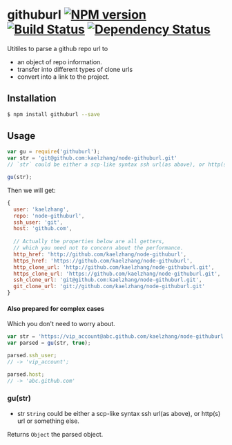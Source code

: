 # githuburl [![NPM version](https://badge.fury.io/js/githuburl.svg)](http://badge.fury.io/js/githuburl) [![Build Status](https://travis-ci.org/kaelzhang/node-githuburl.svg?branch=master)](https://travis-ci.org/kaelzhang/node-githuburl) [![Dependency Status](https://gemnasium.com/kaelzhang/node-githuburl.svg)](https://gemnasium.com/kaelzhang/node-githuburl)

Utitiles to parse a github repo url to

- an object of repo information. 
- transfer into different types of clone urls
- convert into a link to the project.

## Installation

```bash
$ npm install githuburl --save
```

## Usage

```js
var gu = require('githuburl');
var str = 'git@github.com:kaelzhang/node-githuburl.git'
// `str` could be either a scp-like syntax ssh url(as above), or http(s) url or something else.

gu(str);
```

Then we will get:

```js
{
  user: 'kaelzhang',
  repo: 'node-githuburl',
  ssh_user: 'git',
  host: 'github.com',
  
  // Actually the properties below are all getters,
  // which you need not to concern about the performance.
  http_href: 'http://github.com/kaelzhang/node-githuburl',
  https_href: 'https://github.com/kaelzhang/node-githuburl',
  http_clone_url: 'http://github.com/kaelzhang/node-githuburl.git',
  https_clone_url: 'https://github.com/kaelzhang/node-githuburl.git',
  ssh_clone_url: 'git@github.com:kaelzhang/node-githuburl.git',
  git_clone_url: 'git://github.com/kaelzhang/node-githuburl.git' 
}
```

#### Also prepared for complex cases

Which you don't need to worry about.

```js
var str = 'https://vip_account@abc.github.com/kaelzhang/node-githuburl.git';
var parsed = gu(str, true);

parsed.ssh_user;
// -> 'vip_account';

parsed.host;
// -> 'abc.github.com'
```

### gu(str)

- str `String` could be either a scp-like syntax ssh url(as above), or http(s) url or something else.

Returns `Object` the parsed object.
